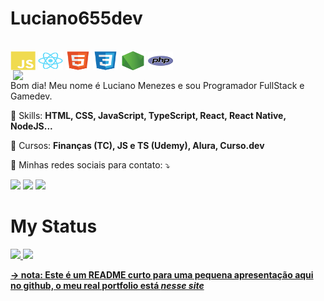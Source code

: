 # Luciano655dev
<div style="display: inline_block" align="left"><br>
  <img align="center" alt="Luciano-Js" height="30" width="40" src="https://raw.githubusercontent.com/devicons/devicon/master/icons/javascript/javascript-plain.svg">
  <img align="center" alt="Luciano-React" height="30" width="40" src="https://raw.githubusercontent.com/devicons/devicon/master/icons/react/react-original.svg">
  <img align="center" alt="Luciano-HTML" height="30" width="40" src="https://raw.githubusercontent.com/devicons/devicon/master/icons/html5/html5-original.svg">
  <img align="center" alt="Luciano-CSS" height="30" width="40" src="https://raw.githubusercontent.com/devicons/devicon/master/icons/css3/css3-original.svg">
  <img align="center" alt="Luciano-Nodejs" height="30" width="40" src="https://raw.githubusercontent.com/devicons/devicon/master/icons/nodejs/nodejs-original.svg">
  <img align="center" alt="Luciano-php" height="30" width="40" src="https://raw.githubusercontent.com/devicons/devicon/master/icons/php/php-original.svg">
</div>

<img src="https://raw.githubusercontent.com/MicaelliMedeiros/micaellimedeiros/master/image/computer-illustration.png" min-width="500px" max-width="500px" width="500px" align="right">

<p align="left"> 
  Bom dia! Meu nome é Luciano Menezes e sou Programador FullStack e Gamedev.<br>
</p>

<p align="left">
  🦄 Skills: <strong>HTML, CSS, JavaScript, TypeScript, React, React Native, NodeJS...</strong>
</p>

<p align="left">
  💼 Cursos: <strong>Finanças (TC), JS e TS (Udemy), Alura, Curso.dev</strong>
</p>

<p align="left">
  💌 Minhas redes sociais para contato: ⤵️
</p>

<p align="left">
  <a href="https://mail.google.com/mail/u/1/#inbox?compose=GTvVlcSMSqVrVmpLCJJhxsQQnfBQrvCjmsSmLjLvbrqJCcwKnCGdVKczqLWXNxdwKkvJqWjtlLJGg" alt="Gmail">
  <img src="https://img.shields.io/badge/-Gmail-FF0000?style=flat-square&labelColor=FF0000&logo=gmail&logoColor=white&link=LINK-DO-SEU-EMAIL" /></a>

  <a href="https://discord.com/@luciano655" alt="Discord">
  <img src="https://img.shields.io/badge/-Discord-7289da?style=flat-square&labelColor=7289da&logo=discord&logoColor=white&link='https://discord.gg/Luciano655#7898'"/></a>

  <a href="https://twitter.com/luciano655dev" alt="Twitter">
  <img src="https://img.shields.io/badge/-Twitter-55acee?style=flat-square&labelColor=55acee&logo=twitter&logoColor=white&link='https://twitter.com/Luciano655dev'"/></a>
</p>

# My Status
<div>
  <a href="https://github.com/Luciano655dev">
  <img height="200em" src="https://github-readme-stats.vercel.app/api?username=Luciano655dev&show_icons=true&theme=dracula&include_all_commits=true&count_private=true"/>
  <img height="180em" src="https://github-readme-stats.vercel.app/api/top-langs/?username=Luciano655dev&layout=compact&langs_count=7&theme=dracula"/>
</div>

<strong>-> nota: Este é um README curto para uma pequena apresentação aqui no github, o meu real portfolio está <a href="https://luciano655dev.netlify.app">***nesse site***</a></strong>
